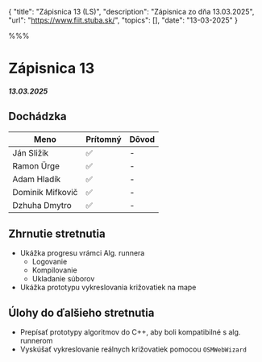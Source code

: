 { 
  "title": "Zápisnica 13 (LS)", 
  "description": "Zápisnica zo dňa 13.03.2025", 
  "url": "https://www.fiit.stuba.sk/", 
  "topics": [],
  "date": "13-03-2025"
} 

%%%

# Zápisnica 13
##### 13.03.2025

## Dochádzka
| Meno     |    Prítomný   |  Dôvod |
|----------|-------------|-------|
| Ján Sližik | ✅ | - |
| Ramon Ürge | ✅ | - |
| Adam Hladík | ✅ | - |
| Dominik Mifkovič | ✅ | - |
| Dzhuha Dmytro  | ✅ | - |

## Zhrnutie stretnutia
- Ukážka progresu vrámci Alg. runnera
  - Logovanie
  - Kompilovanie
  - Ukladanie súborov
- Ukážka prototypu vykreslovania križovatiek na mape

## Úlohy do ďalšieho stretnutia
- Prepísať prototypy algoritmov do C++, aby boli kompatibilné s alg. runnerom
- Vyskúšať vykreslovanie reálnych križovatiek pomocou `OSMWebWizard`
